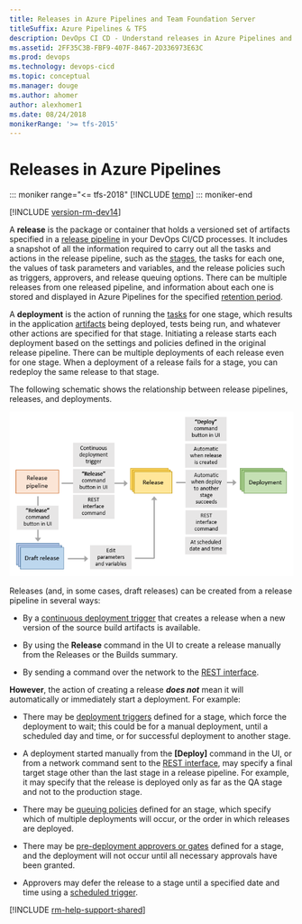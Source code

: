 ```yaml
---
title: Releases in Azure Pipelines and Team Foundation Server
titleSuffix: Azure Pipelines & TFS
description: DevOps CI CD - Understand releases in Azure Pipelines and Team Foundation Server (TFS)
ms.assetid: 2FF35C3B-FBF9-407F-8467-2D336973E63C
ms.prod: devops
ms.technology: devops-cicd
ms.topic: conceptual
ms.manager: douge
ms.author: ahomer
author: alexhomer1
ms.date: 08/24/2018
monikerRange: '>= tfs-2015'
---
```


# Releases in Azure Pipelines

::: moniker range="<= tfs-2018"
[!INCLUDE [temp](../_shared/concept-rename-note.md)]
::: moniker-end

[!INCLUDE [version-rm-dev14](../_shared/version-rm-dev14.md)]

A **release** is the package or container that holds a versioned set of artifacts
specified in a [release pipeline](index.md) in your DevOps CI/CD processes.
It includes a snapshot of all the information required to carry out all the tasks
and actions in the release pipeline, such as the
[stages](environments.md),
the tasks for each one, the values of task parameters
and variables, and the release policies such as triggers, approvers, and release
queuing options. There can be multiple releases from one released pipeline, and information
about each one is stored and displayed in Azure Pipelines for the specified
[retention period](../policies/retention.md#release).  

A **deployment** is the action of running the [tasks](../process/tasks.md)
for one stage, which results in the application
[artifacts](artifacts.md)
being deployed, tests being run, and whatever other
actions are specified for that stage. Initiating a release
starts each deployment based on the settings and policies defined in the original
release pipeline. There can be multiple deployments of each release even for one stage.
When a deployment of a release fails for a stage, you can redeploy the same release
to that stage.

The following schematic shows the relationship between release pipelines, releases, and deployments.

![Relationship between release pipelines, releases, and deployments](_img/release-deploy.png)

Releases (and, in some cases, draft releases) can be created from a release pipeline in several ways:

* By a [continuous deployment trigger](triggers.md)
  that creates a release when a new version of the source build artifacts is available.

* By using the **Release** command in the UI to create a release manually from the Releases or the Builds summary.

* By sending a command over the network to the [REST interface](../../integrate/index.md).

**However**, the action of creating a release **_does not_** mean it will automatically
or immediately start a deployment. For example:

* There may be [deployment triggers](triggers.md)
  defined for a stage, which force the deployment to wait; this could be for a manual
  deployment, until a scheduled day
  and time, or for successful deployment to another stage.

* A deployment started manually from the **[Deploy]** command in the UI,
  or from a network command sent to the [REST interface](../../integrate/index.md), may
  specify a final target stage other than the last stage in a release pipeline.
  For example, it may specify that the release is deployed only as far as the QA stage
  and not to the production stage.   

* There may be [queuing policies](environments.md#queuing-policies)
  defined for an stage, which specify which of multiple deployments will occur,
  or the order in which releases are deployed.

* There may be [pre-deployment approvers or gates](approvals/index.md)
  defined for a stage, and the deployment will not occur until all
  necessary approvals have been granted.

* Approvers may defer the release to a stage until a specified date and time using a
  [scheduled trigger](triggers.md#env-triggers).

[!INCLUDE [rm-help-support-shared](../_shared/rm-help-support-shared.md)]
